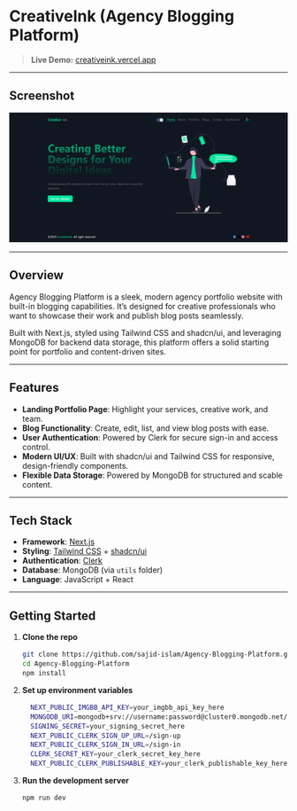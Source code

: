# CreativeInk (Agency Blogging Platform)

> **Live Demo:** [creativeink.vercel.app](https://creativeink.vercel.app/)

---

## Screenshot

![Screenshot](/src/images/screenshot.png)

---

## Overview

Agency Blogging Platform is a sleek, modern agency portfolio website with built-in blogging capabilities. It’s designed for creative professionals who want to showcase their work and publish blog posts seamlessly.

Built with Next.js, styled using Tailwind CSS and shadcn/ui, and leveraging MongoDB for backend data storage, this platform offers a solid starting point for portfolio and content-driven sites.

---

## Features

-   **Landing Portfolio Page**: Highlight your services, creative work, and team.
-   **Blog Functionality**: Create, edit, list, and view blog posts with ease.
-   **User Authentication**: Powered by Clerk for secure sign-in and access control.
-   **Modern UI/UX**: Built with shadcn/ui and Tailwind CSS for responsive, design-friendly components.
-   **Flexible Data Storage**: Powered by MongoDB for structured and scable content.

---

## Tech Stack

-   **Framework**: [Next.js](https://nextjs.org/)
-   **Styling**: [Tailwind CSS](https://tailwindcss.com/) + [shadcn/ui](https://ui.shadcn.com/)
-   **Authentication**: [Clerk](https://clerk.dev/)
-   **Database**: MongoDB (via `utils` folder)
-   **Language**: JavaScript + React

---

## Getting Started

1.  **Clone the repo**

    ```bash
    git clone https://github.com/sajid-islam/Agency-Blogging-Platform.git
    cd Agency-Blogging-Platform
    npm install
    ```

2.  **Set up environment variables**

    ```bash
      NEXT_PUBLIC_IMGBB_API_KEY=your_imgbb_api_key_here
      MONGODB_URI=mongodb+srv://username:password@cluster0.mongodb.net/your_database_name
      SIGNING_SECRET=your_signing_secret_here
      NEXT_PUBLIC_CLERK_SIGN_UP_URL=/sign-up
      NEXT_PUBLIC_CLERK_SIGN_IN_URL=/sign-in
      CLERK_SECRET_KEY=your_clerk_secret_key_here
      NEXT_PUBLIC_CLERK_PUBLISHABLE_KEY=your_clerk_publishable_key_here
    ```

3.  **Run the development server**

    ```bash
    npm run dev

    ```
